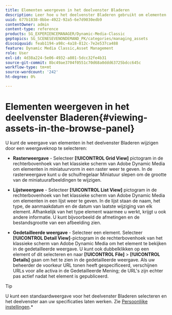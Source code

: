 ```yaml
---
title: Elementen weergeven in het deelvenster Bladeren
description: Leer hoe u het deelvenster Bladeren gebruikt om elementen in Adobe Dynamic Media Classic weer te geven.
uuid: 677b1838-0bbe-4922-92a5-6e7d9030edb9
contentOwner: admin
content-type: reference
products: SG_EXPERIENCEMANAGER/Dynamic-Media-Classic
geptopics: SG_SCENESEVENONDEMAND_PK/categories/managing_assets
discoiquuid: feab1194-a98c-4a18-812c-7e2e537ca488
feature: Dynamic Media Classic,Asset Management
role: User
exl-id: 4d38a224-5e06-4932-a801-5dcc32fe4b31
source-git-commit: 8bc49ae3704f0551c70d68a0ddd63725bdcc645c
workflow-type: tm+mt
source-wordcount: '242'
ht-degree: 0%

---
```


# Elementen weergeven in het deelvenster Bladeren{#viewing-assets-in-the-browse-panel}

U kunt de weergave van elementen in het deelvenster Bladeren wijzigen door een weergaveknop te selecteren:

* **Rasterweergave**  - Selecteer  **[!UICONTROL Grid View]** pictogram in de rechterbovenhoek van het klassieke scherm van Adobe Dynamic Media om elementen in miniatuurvorm in een raster weer te geven. In de rasterweergave kunt u de schuifregelaar Miniatuur slepen om de grootte van de miniatuurafbeeldingen te wijzigen.

* **Lijstweergave**  - Selecteer  **[!UICONTROL List View]** pictogram in de rechterbovenhoek van het klassieke scherm van Adobe Dynamic Media om elementen in een lijst weer te geven. In de lijst staan de naam, het type, de aanmaakdatum en de datum van laatste wijziging van elk element. Afhankelijk van het type element waarmee u werkt, krijgt u ook andere informatie. U kunt bijvoorbeeld de afmetingen en de bestandsgrootte van een afbeelding zien.

* **Gedetailleerde weergave**  - Selecteer een element. Selecteer **[!UICONTROL Detail View]**-pictogram in de rechterbovenhoek van het klassieke scherm van Adobe Dynamic Media om het element te bekijken in de gedetailleerde weergave. U kunt ook dubbelklikken op een element of dit selecteren en naar **[!UICONTROL File]** > **[!UICONTROL Details]** gaan om het te zien in de gedetailleerde weergave. Als uw beheerder de voorkeur URL tonen heeft gespecificeerd, verschijnen URLs voor alle activa in de Gedetailleerde Mening; de URL&#39;s zijn echter pas actief nadat het element is gepubliceerd.

>[!TIP]
>
>U kunt een standaardweergave voor het deelvenster Bladeren selecteren en het deelvenster aan uw specificaties laten werken. Zie [Persoonlijke instellingen](personal-setup.md#personal_setup).*
